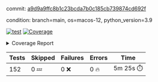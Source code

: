 commit: [a9d9a9ffc8b1c23bcda7b0c185cb739874cd692f](https://github.com/rcmdnk/homebrew-file/tree/a9d9a9ffc8b1c23bcda7b0c185cb739874cd692f)

condition: branch=main, os=macos-12, python_version=3.9

[![test](https://github.com/rcmdnk/homebrew-file/actions/workflows/test.yml/badge.svg)](https://github.com/rcmdnk/homebrew-file/actions/runs/7254133243)
<a href="https://github.com/rcmdnk/homebrew-file/blob/a9d9a9ffc8b1c23bcda7b0c185cb739874cd692f/README.md"><img alt="Coverage" src="https://img.shields.io/badge/Coverage-54%25-orange.svg" /></a><details><summary>Coverage Report </summary><table><tr><th>File</th><th>Stmts</th><th>Miss</th><th>Cover</th><th>Missing</th></tr><tbody><tr><td colspan="5"><b>bin</b></td></tr><tr><td>&nbsp; &nbsp;<a href="https://github.com/rcmdnk/homebrew-file/blob/a9d9a9ffc8b1c23bcda7b0c185cb739874cd692f/bin/brew-file">brew-file</a></td><td>1902</td><td>880</td><td>54%</td><td><a href="https://github.com/rcmdnk/homebrew-file/blob/a9d9a9ffc8b1c23bcda7b0c185cb739874cd692f/bin/brew-file#L54-L69">54&ndash;69</a>, <a href="https://github.com/rcmdnk/homebrew-file/blob/a9d9a9ffc8b1c23bcda7b0c185cb739874cd692f/bin/brew-file#L74-L76">74&ndash;76</a>, <a href="https://github.com/rcmdnk/homebrew-file/blob/a9d9a9ffc8b1c23bcda7b0c185cb739874cd692f/bin/brew-file#L165">165</a>, <a href="https://github.com/rcmdnk/homebrew-file/blob/a9d9a9ffc8b1c23bcda7b0c185cb739874cd692f/bin/brew-file#L169-L182">169&ndash;182</a>, <a href="https://github.com/rcmdnk/homebrew-file/blob/a9d9a9ffc8b1c23bcda7b0c185cb739874cd692f/bin/brew-file#L206">206</a>, <a href="https://github.com/rcmdnk/homebrew-file/blob/a9d9a9ffc8b1c23bcda7b0c185cb739874cd692f/bin/brew-file#L299">299</a>, <a href="https://github.com/rcmdnk/homebrew-file/blob/a9d9a9ffc8b1c23bcda7b0c185cb739874cd692f/bin/brew-file#L318">318</a>, <a href="https://github.com/rcmdnk/homebrew-file/blob/a9d9a9ffc8b1c23bcda7b0c185cb739874cd692f/bin/brew-file#L392">392</a>, <a href="https://github.com/rcmdnk/homebrew-file/blob/a9d9a9ffc8b1c23bcda7b0c185cb739874cd692f/bin/brew-file#L395-L398">395&ndash;398</a>, <a href="https://github.com/rcmdnk/homebrew-file/blob/a9d9a9ffc8b1c23bcda7b0c185cb739874cd692f/bin/brew-file#L412-L417">412&ndash;417</a>, <a href="https://github.com/rcmdnk/homebrew-file/blob/a9d9a9ffc8b1c23bcda7b0c185cb739874cd692f/bin/brew-file#L455-L460">455&ndash;460</a>, <a href="https://github.com/rcmdnk/homebrew-file/blob/a9d9a9ffc8b1c23bcda7b0c185cb739874cd692f/bin/brew-file#L472">472</a>, <a href="https://github.com/rcmdnk/homebrew-file/blob/a9d9a9ffc8b1c23bcda7b0c185cb739874cd692f/bin/brew-file#L475">475</a>, <a href="https://github.com/rcmdnk/homebrew-file/blob/a9d9a9ffc8b1c23bcda7b0c185cb739874cd692f/bin/brew-file#L680">680</a>, <a href="https://github.com/rcmdnk/homebrew-file/blob/a9d9a9ffc8b1c23bcda7b0c185cb739874cd692f/bin/brew-file#L682">682</a>, <a href="https://github.com/rcmdnk/homebrew-file/blob/a9d9a9ffc8b1c23bcda7b0c185cb739874cd692f/bin/brew-file#L684">684</a>, <a href="https://github.com/rcmdnk/homebrew-file/blob/a9d9a9ffc8b1c23bcda7b0c185cb739874cd692f/bin/brew-file#L701-L705">701&ndash;705</a>, <a href="https://github.com/rcmdnk/homebrew-file/blob/a9d9a9ffc8b1c23bcda7b0c185cb739874cd692f/bin/brew-file#L718-L723">718&ndash;723</a>, <a href="https://github.com/rcmdnk/homebrew-file/blob/a9d9a9ffc8b1c23bcda7b0c185cb739874cd692f/bin/brew-file#L733">733</a>, <a href="https://github.com/rcmdnk/homebrew-file/blob/a9d9a9ffc8b1c23bcda7b0c185cb739874cd692f/bin/brew-file#L749">749</a>, <a href="https://github.com/rcmdnk/homebrew-file/blob/a9d9a9ffc8b1c23bcda7b0c185cb739874cd692f/bin/brew-file#L753-L757">753&ndash;757</a>, <a href="https://github.com/rcmdnk/homebrew-file/blob/a9d9a9ffc8b1c23bcda7b0c185cb739874cd692f/bin/brew-file#L775-L789">775&ndash;789</a>, <a href="https://github.com/rcmdnk/homebrew-file/blob/a9d9a9ffc8b1c23bcda7b0c185cb739874cd692f/bin/brew-file#L882-L897">882&ndash;897</a>, <a href="https://github.com/rcmdnk/homebrew-file/blob/a9d9a9ffc8b1c23bcda7b0c185cb739874cd692f/bin/brew-file#L925">925</a>, <a href="https://github.com/rcmdnk/homebrew-file/blob/a9d9a9ffc8b1c23bcda7b0c185cb739874cd692f/bin/brew-file#L936-L937">936&ndash;937</a>, <a href="https://github.com/rcmdnk/homebrew-file/blob/a9d9a9ffc8b1c23bcda7b0c185cb739874cd692f/bin/brew-file#L945">945</a>, <a href="https://github.com/rcmdnk/homebrew-file/blob/a9d9a9ffc8b1c23bcda7b0c185cb739874cd692f/bin/brew-file#L958-L963">958&ndash;963</a>, <a href="https://github.com/rcmdnk/homebrew-file/blob/a9d9a9ffc8b1c23bcda7b0c185cb739874cd692f/bin/brew-file#L967-L969">967&ndash;969</a>, <a href="https://github.com/rcmdnk/homebrew-file/blob/a9d9a9ffc8b1c23bcda7b0c185cb739874cd692f/bin/brew-file#L973-L976">973&ndash;976</a>, <a href="https://github.com/rcmdnk/homebrew-file/blob/a9d9a9ffc8b1c23bcda7b0c185cb739874cd692f/bin/brew-file#L1069-L1071">1069&ndash;1071</a>, <a href="https://github.com/rcmdnk/homebrew-file/blob/a9d9a9ffc8b1c23bcda7b0c185cb739874cd692f/bin/brew-file#L1074">1074</a>, <a href="https://github.com/rcmdnk/homebrew-file/blob/a9d9a9ffc8b1c23bcda7b0c185cb739874cd692f/bin/brew-file#L1080">1080</a>, <a href="https://github.com/rcmdnk/homebrew-file/blob/a9d9a9ffc8b1c23bcda7b0c185cb739874cd692f/bin/brew-file#L1100-L1103">1100&ndash;1103</a>, <a href="https://github.com/rcmdnk/homebrew-file/blob/a9d9a9ffc8b1c23bcda7b0c185cb739874cd692f/bin/brew-file#L1165">1165</a>, <a href="https://github.com/rcmdnk/homebrew-file/blob/a9d9a9ffc8b1c23bcda7b0c185cb739874cd692f/bin/brew-file#L1194">1194</a>, <a href="https://github.com/rcmdnk/homebrew-file/blob/a9d9a9ffc8b1c23bcda7b0c185cb739874cd692f/bin/brew-file#L1227">1227</a>, <a href="https://github.com/rcmdnk/homebrew-file/blob/a9d9a9ffc8b1c23bcda7b0c185cb739874cd692f/bin/brew-file#L1230">1230</a>, <a href="https://github.com/rcmdnk/homebrew-file/blob/a9d9a9ffc8b1c23bcda7b0c185cb739874cd692f/bin/brew-file#L1242">1242</a>, <a href="https://github.com/rcmdnk/homebrew-file/blob/a9d9a9ffc8b1c23bcda7b0c185cb739874cd692f/bin/brew-file#L1244">1244</a>, <a href="https://github.com/rcmdnk/homebrew-file/blob/a9d9a9ffc8b1c23bcda7b0c185cb739874cd692f/bin/brew-file#L1275">1275</a>, <a href="https://github.com/rcmdnk/homebrew-file/blob/a9d9a9ffc8b1c23bcda7b0c185cb739874cd692f/bin/brew-file#L1279">1279</a>, <a href="https://github.com/rcmdnk/homebrew-file/blob/a9d9a9ffc8b1c23bcda7b0c185cb739874cd692f/bin/brew-file#L1283-L1286">1283&ndash;1286</a>, <a href="https://github.com/rcmdnk/homebrew-file/blob/a9d9a9ffc8b1c23bcda7b0c185cb739874cd692f/bin/brew-file#L1288-L1291">1288&ndash;1291</a>, <a href="https://github.com/rcmdnk/homebrew-file/blob/a9d9a9ffc8b1c23bcda7b0c185cb739874cd692f/bin/brew-file#L1320-L1334">1320&ndash;1334</a>, <a href="https://github.com/rcmdnk/homebrew-file/blob/a9d9a9ffc8b1c23bcda7b0c185cb739874cd692f/bin/brew-file#L1339-L1342">1339&ndash;1342</a>, <a href="https://github.com/rcmdnk/homebrew-file/blob/a9d9a9ffc8b1c23bcda7b0c185cb739874cd692f/bin/brew-file#L1345-L1351">1345&ndash;1351</a>, <a href="https://github.com/rcmdnk/homebrew-file/blob/a9d9a9ffc8b1c23bcda7b0c185cb739874cd692f/bin/brew-file#L1356">1356</a>, <a href="https://github.com/rcmdnk/homebrew-file/blob/a9d9a9ffc8b1c23bcda7b0c185cb739874cd692f/bin/brew-file#L1364">1364</a>, <a href="https://github.com/rcmdnk/homebrew-file/blob/a9d9a9ffc8b1c23bcda7b0c185cb739874cd692f/bin/brew-file#L1370-L1375">1370&ndash;1375</a>, <a href="https://github.com/rcmdnk/homebrew-file/blob/a9d9a9ffc8b1c23bcda7b0c185cb739874cd692f/bin/brew-file#L1386-L1408">1386&ndash;1408</a>, <a href="https://github.com/rcmdnk/homebrew-file/blob/a9d9a9ffc8b1c23bcda7b0c185cb739874cd692f/bin/brew-file#L1436">1436</a>, <a href="https://github.com/rcmdnk/homebrew-file/blob/a9d9a9ffc8b1c23bcda7b0c185cb739874cd692f/bin/brew-file#L1452-L1459">1452&ndash;1459</a>, <a href="https://github.com/rcmdnk/homebrew-file/blob/a9d9a9ffc8b1c23bcda7b0c185cb739874cd692f/bin/brew-file#L1464-L1480">1464&ndash;1480</a>, <a href="https://github.com/rcmdnk/homebrew-file/blob/a9d9a9ffc8b1c23bcda7b0c185cb739874cd692f/bin/brew-file#L1485-L1489">1485&ndash;1489</a>, <a href="https://github.com/rcmdnk/homebrew-file/blob/a9d9a9ffc8b1c23bcda7b0c185cb739874cd692f/bin/brew-file#L1503-L1550">1503&ndash;1550</a>, <a href="https://github.com/rcmdnk/homebrew-file/blob/a9d9a9ffc8b1c23bcda7b0c185cb739874cd692f/bin/brew-file#L1553-L1584">1553&ndash;1584</a>, <a href="https://github.com/rcmdnk/homebrew-file/blob/a9d9a9ffc8b1c23bcda7b0c185cb739874cd692f/bin/brew-file#L1589-L1623">1589&ndash;1623</a>, <a href="https://github.com/rcmdnk/homebrew-file/blob/a9d9a9ffc8b1c23bcda7b0c185cb739874cd692f/bin/brew-file#L1628-L1709">1628&ndash;1709</a>, <a href="https://github.com/rcmdnk/homebrew-file/blob/a9d9a9ffc8b1c23bcda7b0c185cb739874cd692f/bin/brew-file#L1712-L1721">1712&ndash;1721</a>, <a href="https://github.com/rcmdnk/homebrew-file/blob/a9d9a9ffc8b1c23bcda7b0c185cb739874cd692f/bin/brew-file#L1734">1734</a>, <a href="https://github.com/rcmdnk/homebrew-file/blob/a9d9a9ffc8b1c23bcda7b0c185cb739874cd692f/bin/brew-file#L1739">1739</a>, <a href="https://github.com/rcmdnk/homebrew-file/blob/a9d9a9ffc8b1c23bcda7b0c185cb739874cd692f/bin/brew-file#L1744-L1783">1744&ndash;1783</a>, <a href="https://github.com/rcmdnk/homebrew-file/blob/a9d9a9ffc8b1c23bcda7b0c185cb739874cd692f/bin/brew-file#L1787-L1896">1787&ndash;1896</a>, <a href="https://github.com/rcmdnk/homebrew-file/blob/a9d9a9ffc8b1c23bcda7b0c185cb739874cd692f/bin/brew-file#L1906-L1918">1906&ndash;1918</a>, <a href="https://github.com/rcmdnk/homebrew-file/blob/a9d9a9ffc8b1c23bcda7b0c185cb739874cd692f/bin/brew-file#L1922">1922</a>, <a href="https://github.com/rcmdnk/homebrew-file/blob/a9d9a9ffc8b1c23bcda7b0c185cb739874cd692f/bin/brew-file#L1931-L2011">1931&ndash;2011</a>, <a href="https://github.com/rcmdnk/homebrew-file/blob/a9d9a9ffc8b1c23bcda7b0c185cb739874cd692f/bin/brew-file#L2019-L2064">2019&ndash;2064</a>, <a href="https://github.com/rcmdnk/homebrew-file/blob/a9d9a9ffc8b1c23bcda7b0c185cb739874cd692f/bin/brew-file#L2067-L2074">2067&ndash;2074</a>, <a href="https://github.com/rcmdnk/homebrew-file/blob/a9d9a9ffc8b1c23bcda7b0c185cb739874cd692f/bin/brew-file#L2078-L2079">2078&ndash;2079</a>, <a href="https://github.com/rcmdnk/homebrew-file/blob/a9d9a9ffc8b1c23bcda7b0c185cb739874cd692f/bin/brew-file#L2084-L2128">2084&ndash;2128</a>, <a href="https://github.com/rcmdnk/homebrew-file/blob/a9d9a9ffc8b1c23bcda7b0c185cb739874cd692f/bin/brew-file#L2137-L2173">2137&ndash;2173</a>, <a href="https://github.com/rcmdnk/homebrew-file/blob/a9d9a9ffc8b1c23bcda7b0c185cb739874cd692f/bin/brew-file#L2176-L2182">2176&ndash;2182</a>, <a href="https://github.com/rcmdnk/homebrew-file/blob/a9d9a9ffc8b1c23bcda7b0c185cb739874cd692f/bin/brew-file#L2186-L2194">2186&ndash;2194</a>, <a href="https://github.com/rcmdnk/homebrew-file/blob/a9d9a9ffc8b1c23bcda7b0c185cb739874cd692f/bin/brew-file#L2216-L2217">2216&ndash;2217</a>, <a href="https://github.com/rcmdnk/homebrew-file/blob/a9d9a9ffc8b1c23bcda7b0c185cb739874cd692f/bin/brew-file#L2221">2221</a>, <a href="https://github.com/rcmdnk/homebrew-file/blob/a9d9a9ffc8b1c23bcda7b0c185cb739874cd692f/bin/brew-file#L2232-L2233">2232&ndash;2233</a>, <a href="https://github.com/rcmdnk/homebrew-file/blob/a9d9a9ffc8b1c23bcda7b0c185cb739874cd692f/bin/brew-file#L2243-L2412">2243&ndash;2412</a>, <a href="https://github.com/rcmdnk/homebrew-file/blob/a9d9a9ffc8b1c23bcda7b0c185cb739874cd692f/bin/brew-file#L2418-L2573">2418&ndash;2573</a>, <a href="https://github.com/rcmdnk/homebrew-file/blob/a9d9a9ffc8b1c23bcda7b0c185cb739874cd692f/bin/brew-file#L2601">2601</a>, <a href="https://github.com/rcmdnk/homebrew-file/blob/a9d9a9ffc8b1c23bcda7b0c185cb739874cd692f/bin/brew-file#L2626">2626</a>, <a href="https://github.com/rcmdnk/homebrew-file/blob/a9d9a9ffc8b1c23bcda7b0c185cb739874cd692f/bin/brew-file#L2703">2703</a>, <a href="https://github.com/rcmdnk/homebrew-file/blob/a9d9a9ffc8b1c23bcda7b0c185cb739874cd692f/bin/brew-file#L2708-L2719">2708&ndash;2719</a>, <a href="https://github.com/rcmdnk/homebrew-file/blob/a9d9a9ffc8b1c23bcda7b0c185cb739874cd692f/bin/brew-file#L2730">2730</a>, <a href="https://github.com/rcmdnk/homebrew-file/blob/a9d9a9ffc8b1c23bcda7b0c185cb739874cd692f/bin/brew-file#L2743-L2751">2743&ndash;2751</a>, <a href="https://github.com/rcmdnk/homebrew-file/blob/a9d9a9ffc8b1c23bcda7b0c185cb739874cd692f/bin/brew-file#L2768">2768</a>, <a href="https://github.com/rcmdnk/homebrew-file/blob/a9d9a9ffc8b1c23bcda7b0c185cb739874cd692f/bin/brew-file#L2774">2774</a>, <a href="https://github.com/rcmdnk/homebrew-file/blob/a9d9a9ffc8b1c23bcda7b0c185cb739874cd692f/bin/brew-file#L2778-L2789">2778&ndash;2789</a>, <a href="https://github.com/rcmdnk/homebrew-file/blob/a9d9a9ffc8b1c23bcda7b0c185cb739874cd692f/bin/brew-file#L2802">2802</a>, <a href="https://github.com/rcmdnk/homebrew-file/blob/a9d9a9ffc8b1c23bcda7b0c185cb739874cd692f/bin/brew-file#L2814">2814</a>, <a href="https://github.com/rcmdnk/homebrew-file/blob/a9d9a9ffc8b1c23bcda7b0c185cb739874cd692f/bin/brew-file#L2816-L2820">2816&ndash;2820</a>, <a href="https://github.com/rcmdnk/homebrew-file/blob/a9d9a9ffc8b1c23bcda7b0c185cb739874cd692f/bin/brew-file#L2824-L2827">2824&ndash;2827</a>, <a href="https://github.com/rcmdnk/homebrew-file/blob/a9d9a9ffc8b1c23bcda7b0c185cb739874cd692f/bin/brew-file#L2830-L2833">2830&ndash;2833</a>, <a href="https://github.com/rcmdnk/homebrew-file/blob/a9d9a9ffc8b1c23bcda7b0c185cb739874cd692f/bin/brew-file#L2836-L2844">2836&ndash;2844</a>, <a href="https://github.com/rcmdnk/homebrew-file/blob/a9d9a9ffc8b1c23bcda7b0c185cb739874cd692f/bin/brew-file#L2873-L2880">2873&ndash;2880</a>, <a href="https://github.com/rcmdnk/homebrew-file/blob/a9d9a9ffc8b1c23bcda7b0c185cb739874cd692f/bin/brew-file#L2891-L2898">2891&ndash;2898</a>, <a href="https://github.com/rcmdnk/homebrew-file/blob/a9d9a9ffc8b1c23bcda7b0c185cb739874cd692f/bin/brew-file#L2979-L2981">2979&ndash;2981</a>, <a href="https://github.com/rcmdnk/homebrew-file/blob/a9d9a9ffc8b1c23bcda7b0c185cb739874cd692f/bin/brew-file#L3002">3002</a>, <a href="https://github.com/rcmdnk/homebrew-file/blob/a9d9a9ffc8b1c23bcda7b0c185cb739874cd692f/bin/brew-file#L3008">3008</a>, <a href="https://github.com/rcmdnk/homebrew-file/blob/a9d9a9ffc8b1c23bcda7b0c185cb739874cd692f/bin/brew-file#L3019-L3631">3019&ndash;3631</a>, <a href="https://github.com/rcmdnk/homebrew-file/blob/a9d9a9ffc8b1c23bcda7b0c185cb739874cd692f/bin/brew-file#L3635">3635</a></td></tr><tr><td><b>TOTAL</b></td><td><b>1902</b></td><td><b>880</b></td><td><b>54%</b></td><td>&nbsp;</td></tr></tbody></table></details>

| Tests | Skipped | Failures | Errors | Time |
| ----- | ------- | -------- | -------- | ------------------ |
| 152 | 0 :zzz: | 0 :x: | 0 :fire: | 5m 25s :stopwatch: |

